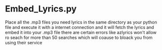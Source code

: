 # Embed_Lyrics.py
Place all the .mp3 files you need lyrics in the same directory as your python file and execute it with a internet connection and it will fetch the lyrics and embed it into your .mp3 file there are certain errors like azlyrics won't allow ro seach for more than 50 searches which will coause to bloack you from using their service
